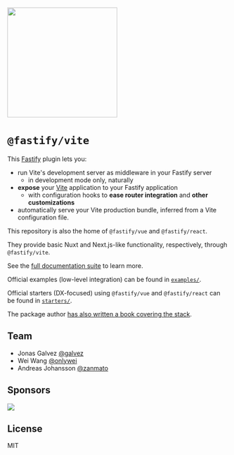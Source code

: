 <br>

<a href="https://fastify-vite.dev/"><img src="https://github.com/fastify/fastify-vite/assets/12291/7f711a83-91df-41d5-abf9-ae4f38ed24d3" style="width: 250px"></a>

# **`@fastify/vite`**

This [Fastify](https://fastify.dev) plugin lets you:

- run Vite's development server as middleware in your Fastify server
  - in development mode only, naturally
- **expose** your [Vite](https://vitejs.dev) application to your Fastify application
  - with configuration hooks to **ease router integration** and **other customizations**
- automatically serve your Vite production bundle, inferred from a Vite configuration file.

This repository is also the home of `@fastify/vue` and `@fastify/react`.

They provide basic Nuxt and Next.js-like functionality, respectively, through `@fastify/vite`.

See the [full documentation suite](https://fastify-vite.dev) to learn more.

Official examples (low-level integration) can be found in [`examples/`](https://github.com/fastify/fastify-vite/tree/main/examples).

Official starters (DX-focused) using `@fastify/vue` and `@fastify/react` can be found in [`starters/`](https://github.com/fastify/fastify-vite/tree/main/starters).

The package author [has also written a book covering the stack](https://hire.jonasgalvez.com.br/happy-little-monoliths).

## Team

- Jonas Galvez [@galvez](https://github.com/galvez)
- Wei Wang [@onlywei](https://github.com/onlywei)
- Andreas Johansson [@zanmato](https://github.com/zanmato)

## Sponsors

<a href="https://feature.fm">
<img src="https://github.com/user-attachments/assets/0e51422a-0256-4397-9859-277753095ee3">
</a>

## License

MIT
